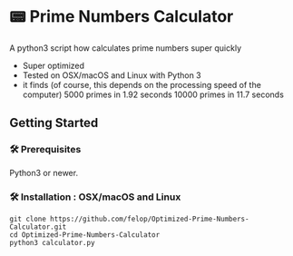 # 📟 Prime Numbers Calculator
A python3 script how calculates prime numbers super quickly
* Super optimized
* Tested on OSX/macOS and Linux with Python 3
* it finds (of course, this depends on the processing speed of the computer)
5000 primes in 1.92 seconds
10000 primes in 11.7 seconds 

## Getting Started

### 🛠 Prerequisites

Python3 or newer.

### 🛠 Installation : OSX/macOS and Linux
```
git clone https://github.com/felop/Optimized-Prime-Numbers-Calculator.git
cd Optimized-Prime-Numbers-Calculator
python3 calculator.py
```
